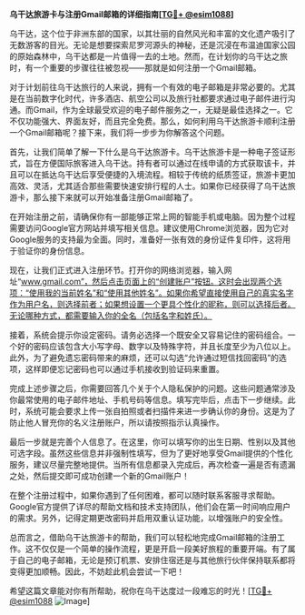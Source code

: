 **乌干达旅游卡与注册Gmail邮箱的详细指南[[TG💪+ @esim1088](https://t.me/s/esim1088)]**

乌干达，这个位于非洲东部的国家，以其壮丽的自然风光和丰富的文化遗产吸引了无数游客的目光。无论是想要探索尼罗河源头的神秘，还是沉浸在布温迪国家公园的原始森林中，乌干达都是一片值得一去的土地。然而，在计划你的乌干达之旅时，有一个重要的步骤往往被忽视——那就是如何注册一个Gmail邮箱。

对于计划前往乌干达旅行的人来说，拥有一个有效的电子邮箱是非常必要的。尤其是在当前数字化时代，许多酒店、航空公司以及旅行社都要求通过电子邮件进行沟通。而Gmail，作为全球最受欢迎的电子邮件服务之一，无疑是最佳选择之一。它不仅功能强大、界面友好，而且完全免费。那么，如何利用乌干达旅游卡顺利注册一个Gmail邮箱呢？接下来，我们将一步步为你解答这个问题。

首先，让我们简单了解一下什么是乌干达旅游卡。乌干达旅游卡是一种电子签证形式，旨在方便国际旅客进入乌干达。持有者可以通过在线申请的方式获取该卡，并且可以在抵达乌干达后享受便捷的入境流程。相较于传统的纸质签证，旅游卡更加高效、灵活，尤其适合那些需要快速安排行程的人士。如果你已经获得了乌干达旅游卡，那么接下来就可以开始准备注册Gmail邮箱了。

在开始注册之前，请确保你有一部能够正常上网的智能手机或电脑。因为整个过程需要访问Google官方网站并填写相关信息。建议使用Chrome浏览器，因为它对Google服务的支持最为全面。同时，准备好一张有效的身份证件复印件，这将用于验证你的身份信息。

现在，让我们正式进入注册环节。打开你的网络浏览器，输入网址“www.gmail.com”，然后点击页面上的“创建账户”按钮。这时会出现两个选项：“使用我的当前姓名”和“使用其他姓名”。如果你希望直接使用自己的真实名字作为用户名，则选择前者；如果想设置一个更具个性化的昵称，则可以选择后者。无论哪种方式，都需要输入你的全名（包括名字和姓氏）。

接着，系统会提示你设定密码。请务必选择一个既安全又容易记住的密码组合。一个好的密码应该包含大小写字母、数字以及特殊字符，并且长度至少为八位以上。此外，为了避免遗忘密码带来的麻烦，还可以勾选“允许通过短信找回密码”的选项，这样即便忘记密码也可以通过手机接收到验证码来重置。

完成上述步骤之后，你需要回答几个关于个人隐私保护的问题。这些问题通常涉及你最常使用的电子邮件地址、手机号码等信息。填写完毕后，点击下一步继续。此时，系统可能会要求上传一张自拍照或者扫描件来进一步确认你的身份。这是为了防止他人冒充你的名义注册账户，所以请按照指示认真操作。

最后一步就是完善个人信息了。在这里，你可以填写你的出生日期、性别以及其他可选字段。虽然这些信息并非强制性填写，但为了更好地享受Gmail提供的个性化服务，建议尽量完整地提供。当所有信息都录入完成后，再次检查一遍是否有遗漏之处，然后提交即可成功创建一个新的Gmail账户！

在整个注册过程中，如果你遇到了任何困难，都可以随时联系客服寻求帮助。Google官方提供了详尽的帮助文档和技术支持团队，他们会在第一时间响应用户的需求。另外，记得定期更改密码并启用双重认证功能，以增强账户的安全性。

总而言之，借助乌干达旅游卡的帮助，我们可以轻松地完成Gmail邮箱的注册工作。这不仅仅是一个简单的操作流程，更是开启一段美好旅程的重要开端。有了属于自己的电子邮箱，无论是预订机票、安排住宿还是与其他旅行伙伴保持联系都将变得更加顺畅。因此，不妨趁此机会尝试一下吧！

希望这篇文章能对你有所帮助，祝你在乌干达度过一段难忘的时光！[[TG💪+ @esim1088](https://t.me/s/esim1088) ![Image](https://i.postimg.cc/4NQfJmqS/Snipaste-2025-05-13-00-14-12.png)]